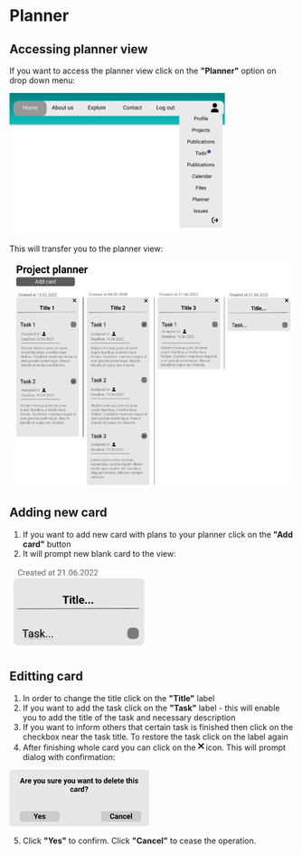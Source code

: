 # Planner

## Accessing planner view

If you want to access the planner view click on the **"Planner"** option on drop down menu:

<img src='../../img/header.png' height=250>

This will transfer you to the planner view:

<img src='../../img/planner.png' height=400>

## Adding new card

1. If you want to add new card with plans to your planner click on the **"Add card"** button
2. It will prompt new blank card to the view:

<img src='../../img/card.png' height=150>

## Editting card

1. In order to change the title click on the **"Title"** label
2. If you want to add the task click on the **"Task"** label - this will enable you to add the title of the task and necessary description
3. If you want to inform others that certain task is finished then click on the checkbox near the task title. To restore the task click on the label again
4. After finishing whole card you can click on the <img src='../../img/xmark.png' height=16>
icon. This will prompt dialog with confirmation:

<img src='../../img/Delete-card.png' height=100>

5. Click **"Yes"** to confirm. Click **"Cancel"** to cease the operation.
